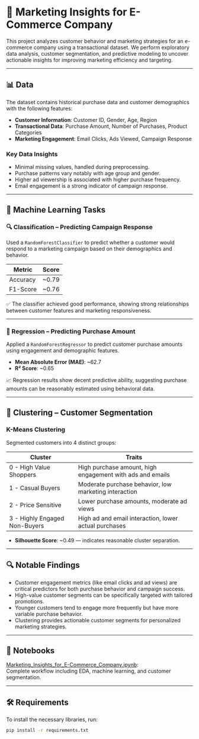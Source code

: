 # 🛒 Marketing Insights for E-Commerce Company

This project analyzes customer behavior and marketing strategies for an e-commerce company using a transactional dataset. We perform exploratory data analysis, customer segmentation, and predictive modeling to uncover actionable insights for improving marketing efficiency and targeting.

---

## 📊 Data

The dataset contains historical purchase data and customer demographics with the following features:

- **Customer Information**: Customer ID, Gender, Age, Region
- **Transactional Data**: Purchase Amount, Number of Purchases, Product Categories
- **Marketing Engagement**: Email Clicks, Ads Viewed, Campaign Response

### Key Data Insights

- Minimal missing values, handled during preprocessing.
- Purchase patterns vary notably with age group and gender.
- Higher ad viewership is associated with higher purchase frequency.
- Email engagement is a strong indicator of campaign response.

---

## 🤖 Machine Learning Tasks

### 🔍 Classification – Predicting Campaign Response

Used a `RandomForestClassifier` to predict whether a customer would respond to a marketing campaign based on their demographics and behavior.

| Metric      | Score |
|-------------|-------|
| Accuracy    | ~0.79 |
| F1-Score    | ~0.76 |

✅ The classifier achieved good performance, showing strong relationships between customer features and marketing responsiveness.

---

### 🔢 Regression – Predicting Purchase Amount

Applied a `RandomForestRegressor` to predict customer purchase amounts using engagement and demographic features.

- **Mean Absolute Error (MAE)**: ~62.7
- **R² Score**: ~0.65

📈 Regression results show decent predictive ability, suggesting purchase amounts can be reasonably estimated using behavioral data.

---

## 🔗 Clustering – Customer Segmentation

### K-Means Clustering

Segmented customers into 4 distinct groups:

| Cluster | Traits |
|---------|--------|
| 0 - High Value Shoppers | High purchase amount, high engagement with ads and emails |
| 1 - Casual Buyers       | Moderate purchase behavior, low marketing interaction   |
| 2 - Price Sensitive     | Lower purchase amounts, moderate ad views               |
| 3 - Highly Engaged Non-Buyers | High ad and email interaction, lower actual purchases |

- **Silhouette Score**: ~0.49 — indicates reasonable cluster separation.

---

## 🔍 Notable Findings

- Customer engagement metrics (like email clicks and ad views) are critical predictors for both purchase behavior and campaign success.
- High-value customer segments can be specifically targeted with tailored promotions.
- Younger customers tend to engage more frequently but have more variable purchase behavior.
- Clustering provides actionable customer segments for personalized marketing strategies.

---

## 📁 Notebooks

[Marketing_Insights_for_E-Commerce_Company.ipynb](./Marketing%20Insights%20for%20E-Commerce%20Company.ipynb):  
Complete workflow including EDA, machine learning, and customer segmentation.

---

## 🛠 Requirements

To install the necessary libraries, run:

```bash
pip install -r requirements.txt
